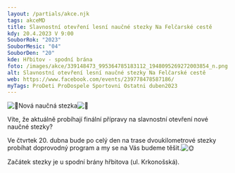 ```yaml
---
layout: /partials/akce.njk
tags: akceMD
title: Slavnostní otevření lesní naučné stezky Na Felčarské cestě
kdy: 20.4.2023 V 9:00
SouborRok: "2023"
SouborMesic: "04"
SouborDen: "20"
kde: Hřbitov - spodní brána
foto: /images/akce/339148473_995364785183112_1948095269272003854_n.png
alt: Slavnostní otevření lesní naučné stezky Na Felčarské cestě
web: https://www.facebook.com/events/239778478587186/
myTags: ProDeti ProDospele Sportovni Ostatni duben2023
---
```

<!--StartFragment-->

![🌲](https://static.xx.fbcdn.net/images/emoji.php/v9/tea/1/16/1f332.png)Nová naučná stezka![🦉](https://static.xx.fbcdn.net/images/emoji.php/v9/t12/1/16/1f989.png)

Víte, že aktuálně probíhají finální přípravy na slavnostní otevření nové naučné stezky?

Ve čtvrtek 20. dubna bude po celý den na trase [](<>)dvoukilometrové stezky probíhat doprovodný program a my se na Vás budeme těšit.![🌞](https://static.xx.fbcdn.net/images/emoji.php/v9/t5f/1/16/1f31e.png)

Začátek stezky je u spodní brány hřbitova (ul. Krkonošská).

<!--EndFragment-->